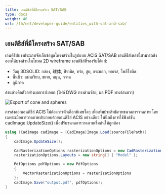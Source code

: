 ```yaml
---
title: เอนติธีส์ที่มีโครงสร้าง SAT/SAB
type: docs
weight: 40
url: /th/net/developer-guide/entities_with-sat-and-sab/
---
```


## **เอนติธีส์ที่มีโครงสร้าง SAT/SAB**

เอนติธีส์บางประเภทจัดเก็บข้อมูลโครงสร้างในรูปแบบ ACIS SAT/SAB เอนติธีส์เหล่านี้สามารถส่งออกได้บางส่วนในโหมด 2D wireframe เอนติธีส์ที่รองรับได้แก่:

*	วัตถุ 3DSOLID: กล่อง, 球体, ปิรามิด, ทร่อ, สูบ, กระบอก, ทอเรส, โพลีโซลิด
*	พื้นผิว: แผ่นเรียบ, ขยาย, หมุน, กวาด
*	ภูมิภาค

ด้านล่างคือตัวอย่างผลการส่งออก (ไฟล์ DWG ทางด้านซ้าย, ผล PDF ทางด้านขวา)

![Export of cone and spheres](/_assets/guide/coneAndSpheres.png)

การส่งออกเอนติธีส์ ACIS ไม่ต้องการตัวเลือกพิเศษใดๆ เพื่อเพิ่มประสิทธิภาพขนาดการวาดภาพ โดยเฉพาะเมื่อการวาดภาพประกอบด้วยเอนติธีส์ ACIS อย่างเดียว ให้นึกถึงการใช้ฟังก์ชัน cadImage.UpdateSize() เพื่อปรับขนาดการวาดภาพเริ่มต้นให้ถูกต้อง

```csharp
using (CadImage cadImage = (CadImage)Image.Load(sourceFilePath))
{
	cadImage.UpdateSize();
	
	CadRasterizationOptions rasterizationOptions = new CadRasterizationOptions();
	rasterizationOptions.Layouts = new string[] { "Model" };

	PdfOptions pdfOptions = new PdfOptions
	{
		VectorRasterizationOptions = rasterizationOptions
	};
	cadImage.Save("output.pdf", pdfOptions);
}
```
